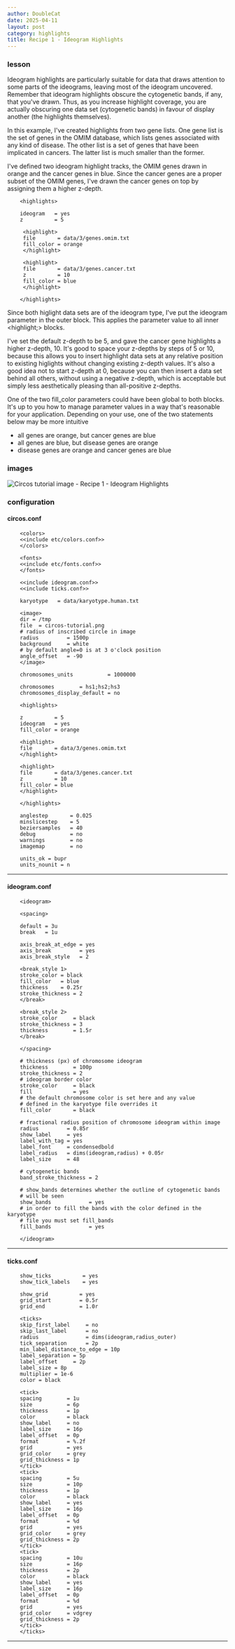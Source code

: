 ```yaml
---
author: DoubleCat
date: 2025-04-11
layout: post
category: highlights
title: Recipe 1 - Ideogram Highlights
---
```


### lesson
Ideogram highlights are particularly suitable for data that draws attention to
some parts of the ideograms, leaving most of the ideogram uncovered. Remember
that ideogram highlights obscure the cytogenetic bands, if any, that you've
drawn. Thus, as you increase highlight coverage, you are actually obscuring
one data set (cytogenetic bands) in favour of display another (the highlights
themselves).

In this example, I've created highlights from two gene lists. One gene list is
the set of genes in the OMIM database, which lists genes associated with any
kind of disease. The other list is a set of genes that have been implicated in
cancers. The latter list is much smaller than the former.

I've defined two ideogram highlight tracks, the OMIM genes drawn in orange and
the cancer genes in blue. Since the cancer genes are a proper subset of the
OMIM genes, I've drawn the cancer genes on top by assigning them a higher
z-depth.

```    
    <highlights>
    
    ideogram   = yes
    z          = 5
    
     <highlight>
     file       = data/3/genes.omim.txt
     fill_color = orange
     </highlight>
    
     <highlight>
     file       = data/3/genes.cancer.txt
     z          = 10
     fill_color = blue
     </highlight>
    
    </highlights>
```
Since both higlight data sets are of the ideogram type, I've put the ideogram
parameter in the outer <highlights> block. This applies the parameter value to
all inner <highlight;> blocks.

I've set the default z-depth to be 5, and gave the cancer gene highlights a
higher z-depth, 10. It's good to space your z-depths by steps of 5 or 10,
because this allows you to insert highlight data sets at any relative position
to existing higlights without changing existing z-depth values. It's also a
good idea not to start z-depth at 0, because you can then insert a data set
behind all others, without using a negative z-depth, which is acceptable but
simply less aesthetically pleasing than all-positive z-depths.

One of the two fill_color parameters could have been global to both
<highlight> blocks. It's up to you how to manage parameter values in a way
that's reasonable for your application. Depending on your use, one of the two
statements below may be more intuitive

  * all genes are orange, but cancer genes are blue 
  * all genes are blue, but disease genes are orange 
  * disease genes are orange and cancer genes are blue 
### images
![Circos tutorial image - Recipe 1 - Ideogram
Highlights](/documentation/tutorials/highlights/recipe1/img/01.png)
### configuration
#### circos.conf
```    
    <colors>
    <<include etc/colors.conf>>
    </colors>
    
    <fonts>
    <<include etc/fonts.conf>>
    </fonts>
    
    <<include ideogram.conf>>
    <<include ticks.conf>>
    
    karyotype   = data/karyotype.human.txt
    
    <image>
    dir = /tmp
    file  = circos-tutorial.png
    # radius of inscribed circle in image
    radius         = 1500p
    background     = white
    # by default angle=0 is at 3 o'clock position
    angle_offset   = -90
    </image>
    
    chromosomes_units           = 1000000
    
    chromosomes        = hs1;hs2;hs3
    chromosomes_display_default = no
    
    <highlights>
    
    z          = 5
    ideogram   = yes
    fill_color = orange
    
    <highlight>
    file       = data/3/genes.omim.txt
    </highlight>
    
    <highlight>
    file       = data/3/genes.cancer.txt
    z          = 10
    fill_color = blue
    </highlight>
    
    </highlights>
    
    anglestep       = 0.025
    minslicestep    = 5
    beziersamples   = 40
    debug           = no
    warnings        = no
    imagemap        = no
    
    units_ok = bupr
    units_nounit = n
```
  

* * *

#### ideogram.conf
```    
    <ideogram>
    
    <spacing>
    
    default = 3u
    break   = 1u
    
    axis_break_at_edge = yes
    axis_break         = yes
    axis_break_style   = 2
    
    <break_style 1>
    stroke_color = black
    fill_color   = blue
    thickness    = 0.25r
    stroke_thickness = 2
    </break>
    
    <break_style 2>
    stroke_color     = black
    stroke_thickness = 3
    thickness        = 1.5r
    </break>
    
    </spacing>
    
    # thickness (px) of chromosome ideogram
    thickness        = 100p
    stroke_thickness = 2
    # ideogram border color
    stroke_color     = black
    fill             = yes
    # the default chromosome color is set here and any value
    # defined in the karyotype file overrides it
    fill_color       = black
    
    # fractional radius position of chromosome ideogram within image
    radius         = 0.85r
    show_label     = yes
    label_with_tag = yes
    label_font     = condensedbold
    label_radius   = dims(ideogram,radius) + 0.05r
    label_size     = 48
    
    # cytogenetic bands
    band_stroke_thickness = 2
    
    # show_bands determines whether the outline of cytogenetic bands
    # will be seen
    show_bands            = yes
    # in order to fill the bands with the color defined in the karyotype
    # file you must set fill_bands
    fill_bands            = yes
    
    </ideogram>
``````
  

* * *

#### ticks.conf
```    
    show_ticks          = yes
    show_tick_labels    = yes
    
    show_grid          = yes
    grid_start         = 0.5r
    grid_end           = 1.0r
    
    <ticks>
    skip_first_label     = no
    skip_last_label      = no
    radius               = dims(ideogram,radius_outer)
    tick_separation      = 2p
    min_label_distance_to_edge = 10p
    label_separation = 5p
    label_offset     = 2p
    label_size = 8p
    multiplier = 1e-6
    color = black
    
    <tick>
    spacing        = 1u
    size           = 6p
    thickness      = 1p
    color          = black
    show_label     = no
    label_size     = 16p
    label_offset   = 0p
    format         = %.2f
    grid           = yes
    grid_color     = grey
    grid_thickness = 1p
    </tick>
    <tick>
    spacing        = 5u
    size           = 10p
    thickness      = 1p
    color          = black
    show_label     = yes
    label_size     = 16p
    label_offset   = 0p
    format         = %d
    grid           = yes
    grid_color     = grey
    grid_thickness = 2p
    </tick>
    <tick>
    spacing        = 10u
    size           = 16p
    thickness      = 2p
    color          = black
    show_label     = yes
    label_size     = 16p
    label_offset   = 0p
    format         = %d
    grid           = yes
    grid_color     = vdgrey
    grid_thickness = 2p
    </tick>
    </ticks>
```
  

* * *
